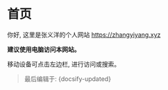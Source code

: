 # 首页
<!-- 你终于爬过来了, 欢迎你! -->
你好, 这里是张义洋的个人网站 https://zhangyiyang.xyz
<!-- > ![img](climb.gif) -->
<!-- > [cli2mb](ad.mp4 ':include :type=video width=100% height=400px') -->
<!-- [cinwell website](https://cinwell.com ':include :type=iframe width=100%') -->
<!-- > 你想怎么爬? 请在左下方边栏内选择。 -->

**建议使用电脑访问本网站。**

移动设备可点击左边栏, 进行访问或搜索。  

<!-- 此网站仍在建设中, 如有意见或建议, 请联系: zyyjyw@gmail.com -->


  
<!-- ![logo](icon.svg ':size=100') -->
  
  
  






> 最后编辑于: {docsify-updated}
